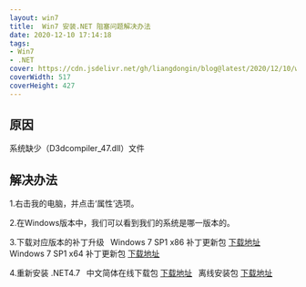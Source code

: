 ```yaml
---
layout: win7
title:  Win7 安装.NET 阻塞问题解决办法
date: 2020-12-10 17:14:18
tags:
- Win7
- .NET
cover: https://cdn.jsdelivr.net/gh/liangdongin/blog@latest/2020/12/10/win7-net4.7/net47.png
coverWidth: 517
coverHeight: 427
---
```


## 原因

系统缺少（D3dcompiler_47.dll）文件

## 解决办法

1.右击我的电脑，并点击‘属性’选项。

2.在Windows版本中，我们可以看到我们的系统是哪一版本的。

3.下载对应版本的补丁升级
&ensp;Windows 7 SP1 x86 补丁更新包 [下载地址](http://go.microsoft.com/fwlink/?LinkId=848159)
&ensp;Windows 7 SP1 x64 补丁更新包 [下载地址](http://go.microsoft.com/fwlink/?LinkId=848158)

4.重新安装 .NET4.7
&ensp;中文简体在线下载包 [下载地址](https://dotnet.microsoft.com/download/dotnet-framework/thank-you/net471-chs)
&ensp;离线安装包 [下载地址](https://dotnet.microsoft.com/download/dotnet-framework/thank-you/net471-offline-installer)